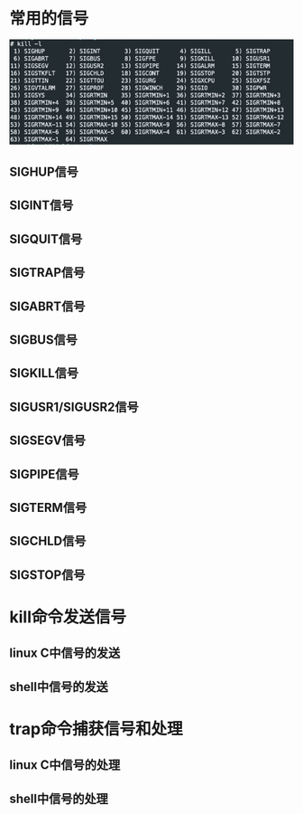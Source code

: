 # 常用的信号
![](attachments/Pasted%20image%2020230625142111.png)
## SIGHUP信号
## SIGINT信号
## SIGQUIT信号
## SIGTRAP信号
## SIGABRT信号
## SIGBUS信号
## SIGKILL信号
## SIGUSR1/SIGUSR2信号
## SIGSEGV信号
## SIGPIPE信号
## SIGTERM信号
## SIGCHLD信号
## SIGSTOP信号
# kill命令发送信号
## linux C中信号的发送
## shell中信号的发送
# trap命令捕获信号和处理
## linux C中信号的处理
## shell中信号的处理
